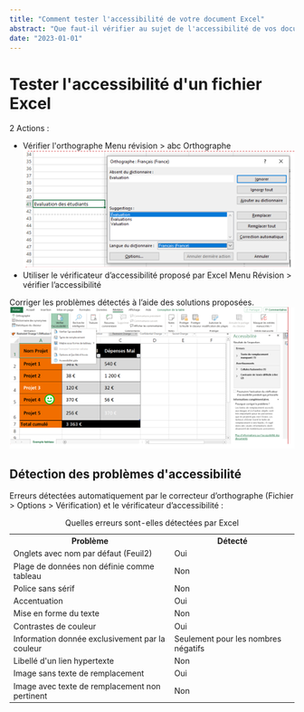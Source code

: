 ```yaml
---
title: "Comment tester l'accessibilité de votre document Excel"
abstract: "Que faut-il vérifier au sujet de l'accessibilité de vos documents Excel ?"
date: "2023-01-01"
---
```


# Tester l'accessibilité  d'un fichier Excel

2 Actions :

<ul>
    <li>
        Vérifier l'orthographe
        Menu révision > abc Orthographe
        <img src="/fr/contenu-et-communication/images/excel_test.png" alt="" class="img-fluid my-2" />
    </li>
    <li>
    Utiliser le vérificateur d’accessibilité proposé par Excel 
    Menu Révision > vérifier l’accessibilité 
    </li>
</ul>
Corriger les problèmes détectés à l’aide des solutions proposées.

<img src="/fr/contenu-et-communication/images/excel_test2.png" alt="" class="img-fluid my-2" />



## Détection des problèmes d'accessibilité

Erreurs détectées automatiquement par le correcteur d’orthographe (Fichier > Options > Vérification) et le vérificateur d’accessibilité :

<table class="table">
 <caption class="h3">Quelles erreurs sont-elles détectées par Excel</caption>
  <tr>
    <th scope="col">Problème</th>
    <th scope="col">Détecté</th>
  </tr>
  <tr>
    <td>Onglets avec nom par défaut (Feuil2)</td>
    <td>Oui</td>
  </tr>
  <tr>
    <td>Plage de données non définie comme tableau</td>
    <td>Non</td>
  </tr>
  <tr>
    <td>Police sans sérif</td>
    <td>Non</td>
  </tr>
  <tr>
    <td>Accentuation</td>
    <td>Oui</td>
  </tr>
  <tr>
    <td>Mise en forme du texte</td>
    <td>Non</td>
  </tr>
  <tr>
    <td>Contrastes de couleur</td>
    <td>Oui</td>
  </tr>
  <tr>
    <td>Information donnée exclusivement par la couleur</td>
    <td>Seulement pour les nombres négatifs</td>
  </tr>
  <tr>
    <td>Libellé d'un lien hypertexte</td>
    <td>Non</td>
  </tr>
  <tr>
    <td>Image sans texte de remplacement</td>
    <td>Oui</td>
  </tr>
  <tr>
    <td>Image avec texte de remplacement non pertinent</td>
    <td>Non</td>
  </tr>
</table>
